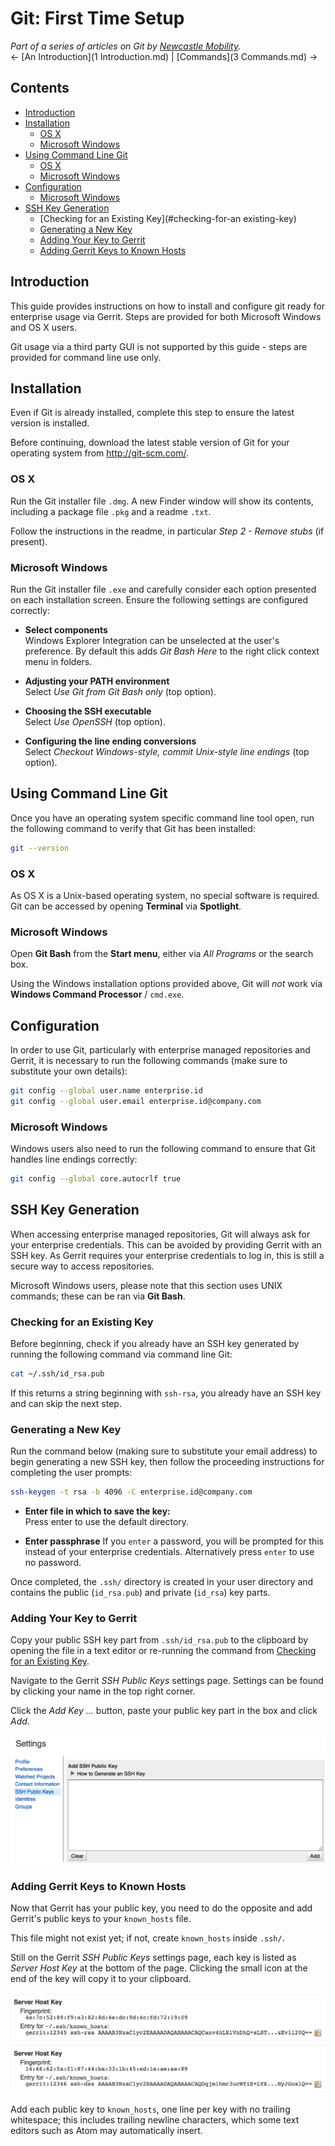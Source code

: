 # Git: First Time Setup

*Part of a series of articles on Git by
[Newcastle Mobility](https://github.com/newcastle-mobility).*  
<- [An Introduction](1 Introduction.md) | [Commands](3 Commands.md) ->

## Contents

- [Introduction](#introduction)
- [Installation](#installing-git)
  - [OS X](#os-x)
  - [Microsoft Windows](#microsoft-windows)
- [Using Command Line Git](#using-git)
  - [OS X](#os-x-1)
  - [Microsoft Windows](#microsoft-windows-1)
- [Configuration](#configuration)
  - [Microsoft Windows](#microsoft-windows-2)
- [SSH Key Generation](#ssh-key-generation)
  - [Checking for an Existing Key](#checking-for-an existing-key)
  - [Generating a New Key](#generating-a-new-key)
  - [Adding Your Key to Gerrit](#adding-your-key-to-gerrit)
  - [Adding Gerrit Keys to Known Hosts](#adding-gerrit-keys-to-known-hosts)

## Introduction

This guide provides instructions on how to install and configure git ready for enterprise usage via
Gerrit. Steps are provided for both Microsoft Windows and OS X users.

Git usage via a third party GUI is not supported by this guide - steps are provided for command line
use only.

## Installation

Even if Git is already installed, complete this step to ensure the latest version is installed.

Before continuing, download the latest stable version of Git for your operating system from
http://git-scm.com/.

### OS X

Run the Git installer file `.dmg`. A new Finder window will show its contents, including a package
file `.pkg` and a readme `.txt`.

Follow the instructions in the readme, in particular *Step 2 - Remove stubs* (if present).

### Microsoft Windows

Run the Git installer file `.exe` and carefully consider each option presented on each installation
screen. Ensure the following settings are configured correctly:

- **Select components**  
  Windows Explorer Integration can be unselected at the user's preference. By default this adds
  *Git Bash Here* to the right click context menu in folders.

- **Adjusting your PATH environment**  
  Select *Use Git from Git Bash only* (top option).

- **Choosing the SSH executable**  
  Select *Use OpenSSH* (top option).

- **Configuring the line ending conversions**  
  Select *Checkout Windows-style, commit Unix-style line endings* (top option).

## Using Command Line Git

Once you have an operating system specific command line tool open, run the following command to
verify that Git has been installed:

```bash
git --version
```

### OS X

As OS X is a Unix-based operating system, no special software is required. Git can be accessed by
opening **Terminal** via **Spotlight**.

### Microsoft Windows

Open **Git Bash** from the **Start menu**, either via *All Programs* or the search box.

Using the Windows installation options provided above, Git will *not* work via
**Windows Command Processor** / `cmd.exe`.

## Configuration

In order to use Git, particularly with enterprise managed repositories and Gerrit, it is necessary
to run the following commands (make sure to substitute your own details):

```bash
git config --global user.name enterprise.id
git config --global user.email enterprise.id@company.com
```

### Microsoft Windows

Windows users also need to run the following command to ensure that Git handles line endings
correctly:

```bash
git config --global core.autocrlf true
```

## SSH Key Generation

When accessing enterprise managed repositories, Git will always ask for your enterprise credentials.
This can be avoided by providing Gerrit with an SSH key. As Gerrit requires your enterprise
credentials to log in, this is still a secure way to access repositories.

Microsoft Windows users, please note that this section uses UNIX commands; these can be ran via
**Git Bash**.

### Checking for an Existing Key

Before beginning, check if you already have an SSH key generated by running the following command
via command line Git:

```bash
cat ~/.ssh/id_rsa.pub
```

If this returns a string beginning with `ssh-rsa`, you already have an SSH key and can skip the next
step.

### Generating a New Key

Run the command below (making sure to substitute your email address) to begin generating a new SSH
key, then follow the proceeding instructions for completing the user prompts:

```bash
ssh-keygen -t rsa -b 4096 -C enterprise.id@company.com
```

- **Enter file in which to save the key:**  
  Press enter to use the default directory.

- **Enter passphrase**
  If you `enter` a password, you will be prompted for this instead of your enterprise credentials.
  Alternatively press `enter` to use no password.

Once completed, the `.ssh/` directory is created in your user directory and contains the public
(`id_rsa.pub`) and private (`id_rsa`) key parts.

### Adding Your Key to Gerrit

Copy your public SSH key part from `.ssh/id_rsa.pub` to the clipboard by opening the file in a text
editor or re-running the command from [Checking for an Existing Key](#checking-for-an-existing-key).

Navigate to the Gerrit *SSH Public Keys* settings page. Settings can be found by clicking your name
in the top right corner.

Click the *Add Key ...* button, paste your public key part in the box and click *Add*.

![](Images/first-time-setup-ssh-add.png?raw=true)

### Adding Gerrit Keys to Known Hosts

Now that Gerrit has your public key, you need to do the opposite and add Gerrit's public keys to
your `known_hosts` file.

This file might not exist yet; if not, create `known_hosts` inside `.ssh/`.

Still on the Gerrit *SSH Public Keys* settings page, each key is listed as *Server Host Key* at the
bottom of the page. Clicking the small icon at the end of the key will copy it to your clipboard.

![](Images/first-time-setup-ssh-keys.png?raw=true)

Add each public key to `known_hosts`, one line per key with no trailing whitespace; this includes
trailing newline characters, which some text editors such as Atom may automatically insert.

